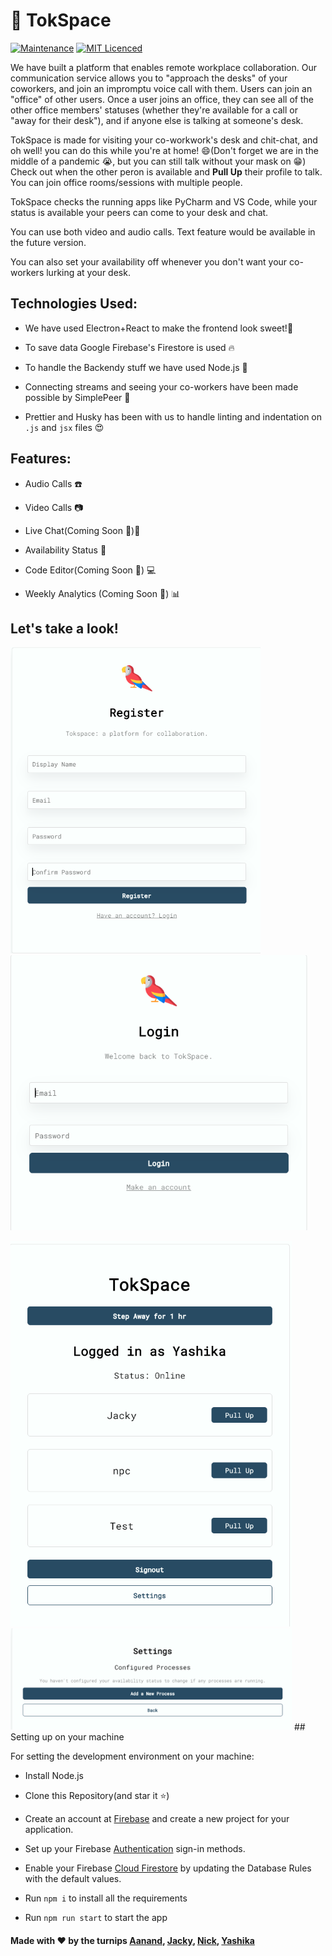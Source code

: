 # 🦜 TokSpace

[![Maintenance](https://img.shields.io/badge/Maintained%3F-yes-green.svg)](https://github.com/tokspace/tok-app/commits/master)
[![MIT Licenced](https://img.shields.io/badge/License-MIT-blue.svg)](https://github.com/tokspace/tok-app/blob/master/LICENSE)

We have built a platform that enables remote workplace collaboration. Our communication service allows you to "approach the desks" of your coworkers, and join an impromptu voice call with them. Users can join an "office" of other users. Once a user joins an office, they can see all of the other office members' statuses (whether they're available for a call or "away for their desk"), and if anyone else is talking at someone's desk.


TokSpace is made for visiting your co-workwork's desk and chit-chat, and oh well! you can do this while you're at home! :smile:(Don't forget we are in the middle of a pandemic :sob:, but you can still talk without your mask on :grin:)
Check out when the other peron is available and **Pull Up** their profile to talk. You can join office rooms/sessions with multiple people. 

TokSpace checks the running apps like PyCharm and VS Code, while your status is available your peers can come to your desk and chat.

You can use both video and audio calls. Text feature would be available in the future version. 

You can also set your availability off whenever you don't want your co-workers lurking at your desk.


## Technologies Used:

- We have used Electron+React to make the frontend look sweet!:candy:

- To save data Google Firebase's Firestore is used :fire:

- To handle the Backendy stuff we have used Node.js :green_apple:

- Connecting streams and seeing your co-workers have been made possible by SimplePeer :tada:

- Prettier and Husky has been with us to handle linting and indentation on `.js` and `jsx` files :heart_eyes:

## Features:

- Audio Calls :phone:
- Video Calls :camera: 
- Live Chat(Coming Soon :running:):speech_balloon:
- Availability Status :green_heart:
- Code Editor(Coming Soon :running:) :computer:
 
- Weekly Analytics (Coming Soon :running:) :bar_chart:

## Let's take a look!

<img src="https://github.com/tokspace/tok-app/blob/master/public/screenshots/sign-up.png" width="400"/> <img src="https://github.com/tokspace/tok-app/blob/master/public/screenshots/login.png" width="475"/>

<img src="https://github.com/tokspace/tok-app/blob/master/public/screenshots/office-view.png" width="450"/> 
<img src="https://github.com/tokspace/tok-app/blob/master/public/screenshots/settings.png" width="450"/> 
## Setting up on your machine

For setting the development environment on your machine:

- Install Node.js

- Clone this Repository(and star it :star:)

- Create an account at [Firebase](https://firebase.google.com) and create a new project for your application.

- Set up your Firebase [Authentication](https://firebase.google.com/docs/auth) sign-in methods.

- Enable your Firebase [Cloud Firestore](https://firebase.google.com/docs/firestore) by updating the Database Rules with the default values.

- Run `npm i` to install all the requirements

- Run `npm run start` to start the app


#### Made with :heart: by the turnips [Aanand](https://github.com/akainth015), [Jacky](https://github.com/jackyzha0), [Nick](https://github.com/nchaloult), [Yashika](https://github.com/yashika51)


